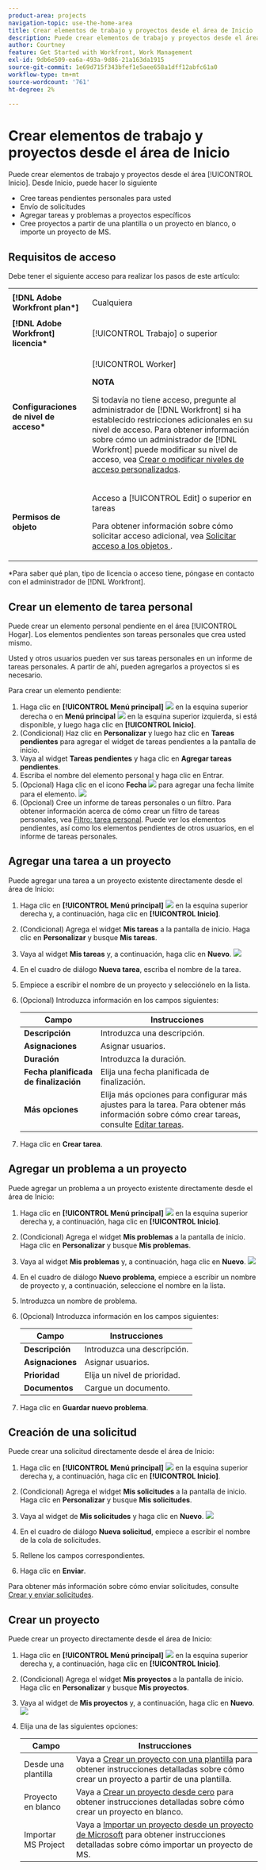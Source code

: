 ```yaml
---
product-area: projects
navigation-topic: use-the-home-area
title: Crear elementos de trabajo y proyectos desde el área de Inicio
description: Puede crear elementos de trabajo y proyectos desde el área [!UICONTROL Inicio].
author: Courtney
feature: Get Started with Workfront, Work Management
exl-id: 9db6e509-ea6a-493a-9d86-21a163da1915
source-git-commit: 1e69d715f343bfef1e5aee658a1dff12abfc61a0
workflow-type: tm+mt
source-wordcount: '761'
ht-degree: 2%

---
```


# Crear elementos de trabajo y proyectos desde el área de Inicio

Puede crear elementos de trabajo y proyectos desde el área [!UICONTROL Inicio]. Desde Inicio, puede hacer lo siguiente

* Cree tareas pendientes personales para usted
* Envío de solicitudes
* Agregar tareas y problemas a proyectos específicos
* Cree proyectos a partir de una plantilla o un proyecto en blanco, o importe un proyecto de MS.

## Requisitos de acceso

Debe tener el siguiente acceso para realizar los pasos de este artículo:

<table style="table-layout:auto"> 
 <col> 
 <col> 
 <tbody> 
  <tr> 
   <td role="rowheader"><strong>[!DNL Adobe Workfront plan*]</strong></td> 
   <td> <p>Cualquiera</p> </td> 
  </tr> 
  <tr> 
   <td role="rowheader"><strong>[!DNL Adobe Workfront] licencia*</strong></td> 
   <td> <p>[!UICONTROL Trabajo] o superior</p> </td> 
  </tr> 
  <tr> 
   <td role="rowheader"><strong>Configuraciones de nivel de acceso*</strong></td> 
   <td> <p>[!UICONTROL Worker]</p> <p><b>NOTA</b></p> 
   <p>Si todavía no tiene acceso, pregunte al administrador de [!DNL Workfront] si ha establecido restricciones adicionales en su nivel de acceso. Para obtener información sobre cómo un administrador de [!DNL Workfront] puede modificar su nivel de acceso, vea <a href="../../../administration-and-setup/add-users/configure-and-grant-access/create-modify-access-levels.md" class="MCXref xref">Crear o modificar niveles de acceso personalizados</a>.</p> </td> 
  </tr> 
  <tr> 
   <td role="rowheader"><strong>Permisos de objeto</strong></td> 
   <td> <p>Acceso a [!UICONTROL Edit] o superior en tareas</p> <p>Para obtener información sobre cómo solicitar acceso adicional, vea <a href="../../../workfront-basics/grant-and-request-access-to-objects/request-access.md" class="MCXref xref">Solicitar acceso a los objetos </a>.</p> </td> 
  </tr> 
 </tbody> 
</table>

&#42;Para saber qué plan, tipo de licencia o acceso tiene, póngase en contacto con el administrador de [!DNL Workfront].

## Crear un elemento de tarea personal

Puede crear un elemento personal pendiente en el área [!UICONTROL Hogar]. Los elementos pendientes son tareas personales que crea usted mismo.

Usted y otros usuarios pueden ver sus tareas personales en un informe de tareas personales. A partir de ahí, pueden agregarlos a proyectos si es necesario.

Para crear un elemento pendiente:

1. Haga clic en **[!UICONTROL Menú principal]** ![](assets/main-menu-icon.png) en la esquina superior derecha o en **Menú principal** ![](assets/lines-main-menu.png) en la esquina superior izquierda, si está disponible, y luego haga clic en **[!UICONTROL Inicio]**.
1. (Condicional) Haz clic en **Personalizar** y luego haz clic en **Tareas pendientes** para agregar el widget de tareas pendientes a la pantalla de inicio.
1. Vaya al widget **Tareas pendientes** y haga clic en **Agregar tareas pendientes**.
1. Escriba el nombre del elemento personal y haga clic en Entrar.
1. (Opcional) Haga clic en el icono **Fecha** ![](assets/date-icon.png) para agregar una fecha límite para el elemento.
   ![](assets/my-work-to-dos.png)
1. (Opcional) Cree un informe de tareas personales o un filtro. Para obtener información acerca de cómo crear un filtro de tareas personales, vea [Filtro: tarea personal](/help/quicksilver/reports-and-dashboards/reports/custom-view-filter-grouping-samples/filter-personal-tasks.md).
Puede ver los elementos pendientes, así como los elementos pendientes de otros usuarios, en el informe de tareas personales.

## Agregar una tarea a un proyecto

Puede agregar una tarea a un proyecto existente directamente desde el área de Inicio:

1. Haga clic en **[!UICONTROL Menú principal]** ![](assets/main-menu-icon.png) en la esquina superior derecha y, a continuación, haga clic en **[!UICONTROL Inicio]**.
1. (Condicional) Agrega el widget **Mis tareas** a la pantalla de inicio. Haga clic en **Personalizar** y busque **Mis tareas**.
1. Vaya al widget **Mis tareas** y, a continuación, haga clic en **Nuevo**.
   ![](assets/create-new-task.png)
1. En el cuadro de diálogo **Nueva tarea**, escriba el nombre de la tarea.
1. Empiece a escribir el nombre de un proyecto y selecciónelo en la lista.
1. (Opcional) Introduzca información en los campos siguientes:

   | Campo | Instrucciones |
   |----------|----------|
   | **Descripción** | Introduzca una descripción. |
   | **Asignaciones** | Asignar usuarios. |
   | **Duración** | Introduzca la duración. |
   | **Fecha planificada de finalización** | Elija una fecha planificada de finalización. |
   | **Más opciones** | Elija más opciones para configurar más ajustes para la tarea. Para obtener más información sobre cómo crear tareas, consulte [Editar tareas](/help/quicksilver/manage-work/tasks/manage-tasks/edit-tasks.md). |

1. Haga clic en **Crear tarea**.


## Agregar un problema a un proyecto

Puede agregar un problema a un proyecto existente directamente desde el área de Inicio:

1. Haga clic en **[!UICONTROL Menú principal]** ![](assets/main-menu-icon.png) en la esquina superior derecha y, a continuación, haga clic en **[!UICONTROL Inicio]**.
1. (Condicional) Agrega el widget **Mis problemas** a la pantalla de inicio. Haga clic en **Personalizar** y busque **Mis problemas**.
1. Vaya al widget **Mis problemas** y, a continuación, haga clic en **Nuevo**.
   ![](assets/create-new-issue.png)
1. En el cuadro de diálogo **Nuevo problema**, empiece a escribir un nombre de proyecto y, a continuación, seleccione el nombre en la lista.
1. Introduzca un nombre de problema.
1. (Opcional) Introduzca información en los campos siguientes:

   | Campo | Instrucciones |
   |----------|----------|
   | **Descripción** | Introduzca una descripción. |
   | **Asignaciones** | Asignar usuarios. |
   | **Prioridad** | Elija un nivel de prioridad. |
   | **Documentos** | Cargue un documento. |

1. Haga clic en **Guardar nuevo problema**.

## Creación de una solicitud

Puede crear una solicitud directamente desde el área de Inicio:

1. Haga clic en **[!UICONTROL Menú principal]** ![](assets/main-menu-icon.png) en la esquina superior derecha y, a continuación, haga clic en **[!UICONTROL Inicio]**.
1. (Condicional) Agrega el widget **Mis solicitudes** a la pantalla de inicio. Haga clic en **Personalizar** y busque **Mis solicitudes**.
1. Vaya al widget de **Mis solicitudes** y haga clic en **Nuevo**.
   ![](assets/create-new-request.png)

1. En el cuadro de diálogo **Nueva solicitud**, empiece a escribir el nombre de la cola de solicitudes.
1. Rellene los campos correspondientes.
1. Haga clic en **Enviar**.

Para obtener más información sobre cómo enviar solicitudes, consulte [Crear y enviar solicitudes](/help/quicksilver/manage-work/requests/create-requests/create-submit-requests.md).

## Crear un proyecto

Puede crear un proyecto directamente desde el área de Inicio:

1. Haga clic en **[!UICONTROL Menú principal]** ![](assets/main-menu-icon.png) en la esquina superior derecha y, a continuación, haga clic en **[!UICONTROL Inicio]**.
1. (Condicional) Agrega el widget **Mis proyectos** a la pantalla de inicio. Haga clic en **Personalizar** y busque **Mis proyectos**.
1. Vaya al widget de **Mis proyectos** y, a continuación, haga clic en **Nuevo**.
   ![](assets/create-new-project.png)
1. Elija una de las siguientes opciones:

   | Campo | Instrucciones |
   |----------|----------|
   | Desde una plantilla | Vaya a [Crear un proyecto con una plantilla](/help/quicksilver/manage-work/projects/create-projects/create-project-from-template.md) para obtener instrucciones detalladas sobre cómo crear un proyecto a partir de una plantilla. |
   | Proyecto en blanco | Vaya a [Crear un proyecto desde cero](/help/quicksilver/manage-work/projects/create-projects/create-project.md#create-a-project-from-scratch) para obtener instrucciones detalladas sobre cómo crear un proyecto en blanco. |
   | Importar MS Project | Vaya a [Importar un proyecto desde un proyecto de Microsoft](/help/quicksilver/manage-work/projects/create-projects/import-project-from-ms-project.md) para obtener instrucciones detalladas sobre cómo importar un proyecto de MS. |


<!--
## Create a board

You can create a board directly from the Home area:

1. Click the **[!UICONTROL Main Menu]** ![](assets/main-menu-icon.png) in the upper-right corner, then click **[!UICONTROL Home]**.
1. (Conditional) Add the **Boards** widget to your home screen. Click **Customize**, and find **Boards**. -->





<!--
## Delete a to-do item

1. Click the **[!UICONTROL Main Menu]** ![](assets/main-menu-icon.png) in the upper-right corner, then click **[!UICONTROL Home]**.
1. Go to the to-do widget.
1. Hover over the item, then click the **Delete** icon ![](assets/delete-to-do.png). 

## Edit a to-do item

1. Click the **[!UICONTROL Main Menu]** ![](assets/main-menu-icon.png) in the upper-right corner, then click **[!UICONTROL Home]**.
1. Go to the to-do widget.
1. Edit the item name.
1. Click on the **Date** icon ![](assets/date-icon.png) to add or adjust a due date. -->